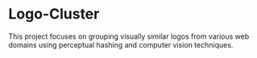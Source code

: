 # Logo-Cluster
This project focuses on grouping visually similar logos from various web domains using perceptual hashing and computer vision techniques.

